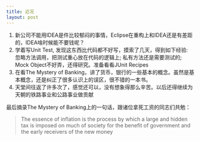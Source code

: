 ```yaml
---
title: 近况
layout: post
---
```


1. 新公司不能用IDEA是件比较郁闷的事情，Eclipse在重构上和IDEA还是有差距的，IDEA啥时候能不要钱呢？ 
2. 学着写Unit Test, 发现这东西比代码都不好写，摸索了几天，得到如下经验: 忽略方法调用，把测试重心放在代码的逻辑上; 私有方法还是需要测试的; Mock Object不好弄，还得研究。准备看看JUnit Recipes 
3. 在看The Mystery of Banking，讲了货币，银行的一些基本的概念。虽然是基本概念，还是纠正了很多认识上的误区，很不错的一本书。 
4. 天堂间往返了许多次了，感觉还可以，没有想象得那么辛苦。以后还得继续为天朝的铁路事业和公路事业做贡献 

最后摘录The Mystery of Banking上的一句话，跟诸位拿死工资的同志们共勉： 

>The essence of inflation is the process by which a large and hidden tax is imposed on much of society for the benefit of government and the early receivers of the new money
